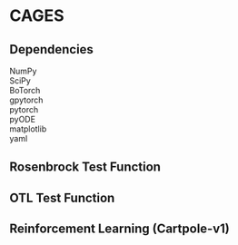 # CAGES

Dependencies
------------

NumPy \
SciPy \
BoTorch \
gpytorch \
pytorch \
pyODE \
matplotlib \
yaml

Rosenbrock Test Function
------------

OTL Test Function
------------

Reinforcement Learning (Cartpole-v1)
------------
